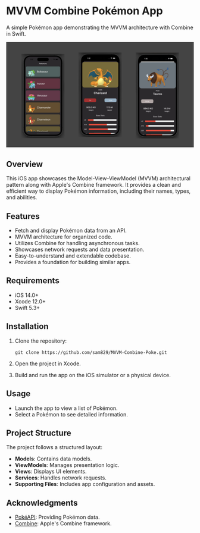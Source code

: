 # MVVM Combine Pokémon App

A simple Pokémon app demonstrating the MVVM architecture with Combine in Swift.

![Screenshot of the app](https://github.com/sam829/MVVM-Combine-Poke/blob/main/screenshot.jpeg)

## Overview

This iOS app showcases the Model-View-ViewModel (MVVM) architectural pattern along with Apple's Combine framework. It provides a clean and efficient way to display Pokémon information, including their names, types, and abilities.

## Features

- Fetch and display Pokémon data from an API.
- MVVM architecture for organized code.
- Utilizes Combine for handling asynchronous tasks.
- Showcases network requests and data presentation.
- Easy-to-understand and extendable codebase.
- Provides a foundation for building similar apps.

## Requirements

- iOS 14.0+
- Xcode 12.0+
- Swift 5.3+

## Installation

1. Clone the repository:

   ```shell
   git clone https://github.com/sam829/MVVM-Combine-Poke.git
2. Open the project in Xcode.
3. Build and run the app on the iOS simulator or a physical device.

## Usage

- Launch the app to view a list of Pokémon.
- Select a Pokémon to see detailed information.

## Project Structure
The project follows a structured layout:

- **Models**: Contains data models.
- **ViewModels**: Manages presentation logic.
- **Views**: Displays UI elements.
- **Services**: Handles network requests.
- **Supporting Files**: Includes app configuration and assets.

## Acknowledgments
- [PokéAPI](https://pokeapi.co/docs/v2#pokemon): Providing Pokémon data.
- [Combine](https://developer.apple.com/documentation/combine): Apple's Combine framework.
